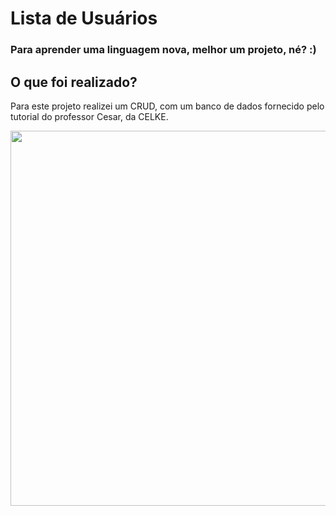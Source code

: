 # Lista de Usuários

### Para aprender uma linguagem nova, melhor um projeto, né? :)

## O que foi realizado? 
Para este projeto realizei um CRUD, com um banco de dados fornecido pelo tutorial do professor Cesar, da CELKE.

<p align="center">
    <img width="800" height="600" src="src/assets/to_readme/projeto-agenda.gif">
</p>